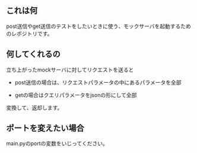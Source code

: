 ## これは何
post送信やget送信のテストをしたいときに使う、モックサーバを起動するためのレポジトリです。

## 何してくれるの
立ち上がったmockサーバに対してリクエストを送ると

- post送信の場合は、リクエストパラメータの中にあるパラメータを全部

- getの場合はクエリパラメータをjsonの形にして全部

変換して、返却します。

## ポートを変えたい場合
main.pyのportの変数をいじってください。
